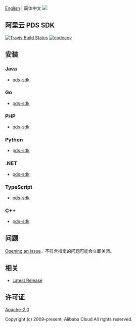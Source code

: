 [English](README.md) | 简体中文
![](https://aliyunsdk-pages.alicdn.com/icons/AlibabaCloud.svg)

## 阿里云 PDS SDK

[![Travis Build Status](https://travis-ci.org/aliyun/alibabacloud-pds-sdk.svg?branch=master)](https://travis-ci.org/aliyun/alibabacloud-pds-sdk)
[![codecov](https://codecov.io/gh/aliyun/alibabacloud-pds-sdk/branch/master/graph/badge.svg)](https://codecov.io/gh/aliyun/alibabacloud-pds-sdk)

## 安装

### Java

- [pds-sdk](./pds/java/README-CN.md)

### Go

- [pds-sdk](./pds/golang/README-CN.md)

### PHP

- [pds-sdk](./pds/php/README-CN.md)

### Python

- [pds-sdk](./pds/python/README-CN.md)

### .NET

- [pds-sdk](/pds/csharp/README-CN.md)

### TypeScript

- [pds-sdk](./pds/ts/README-CN.md)

### C++

- [pds-sdk](./pds/cpp/README-CN.md)

## 问题

[Opening an Issue](https://github.com/aliyun/alibabacloud-pds-sdk/issues/new)，不符合指南的问题可能会立即关闭。

## 相关

- [Latest Release](https://github.com/aliyun/alibabacloud-pds-sdk)

## 许可证

[Apache-2.0](http://www.apache.org/licenses/LICENSE-2.0)

Copyright (c) 2009-present, Alibaba Cloud All rights reserved.
